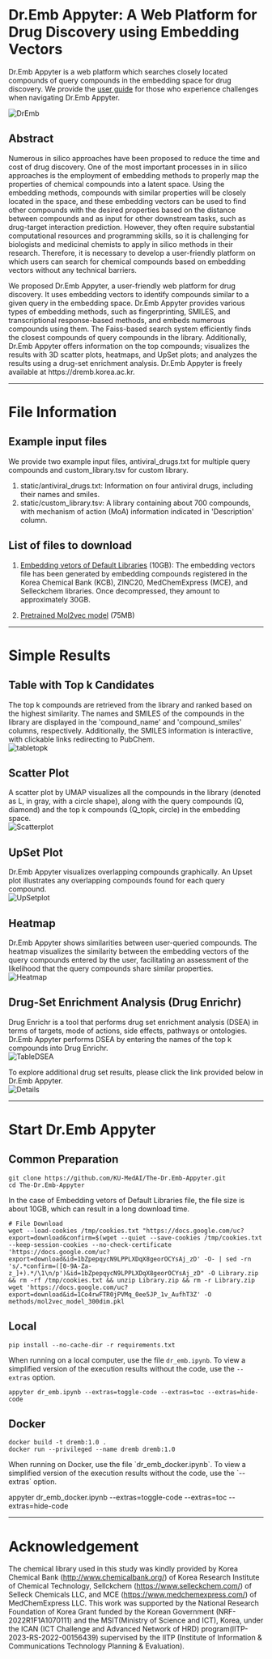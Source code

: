 # Dr.Emb Appyter: A Web Platform for Drug Discovery using Embedding Vectors

Dr.Emb Appyter is a web platform which searches closely located compounds of query compounds in the embedding space for drug discovery. 
We provide the <a href="https://drive.google.com/file/d/1S-NRfg8Sr7AkVumpcVbdYZ2HmQOOC_w8/view?usp=sharing" target="_blank" rel="noopener noreferrer">user guide</a> for those who experience challenges when navigating Dr.Emb Appyter.

![DrEmb](https://github.com/KU-MedAI/The-Dr.Emb-Appyter/assets/100034570/bff87d59-ddd5-4b0d-a432-8fe8eefda4d1)

## Abstract
<p> Numerous in silico approaches have been proposed to reduce the time and cost of drug discovery. One of the most important processes in in silico approaches is the employment of embedding methods to properly map the properties of chemical compounds into a latent space. Using the embedding methods, compounds with similar properties will be closely located in the space, and these embedding vectors can be used to find other compounds with the desired properties based on the distance between compounds and as input for other downstream tasks, such as drug-target interaction prediction. However, they often require substantial computational resources and programming skills, so it is challenging for biologists and medicinal chemists to apply in silico methods in their research. Therefore, it is necessary to develop a user-friendly platform on which users can search for chemical compounds based on embedding vectors without any technical barriers.</p>
<p> We proposed Dr.Emb Appyter, a user-friendly web platform for drug discovery. It uses embedding vectors to identify compounds similar to a given query in the embedding space. Dr.Emb Appyter provides various types of embedding methods, such as fingerprinting, SMILES, and transcriptional response-based methods, and embeds numerous compounds using them. The Faiss-based search system efficiently finds the closest compounds of query compounds in the library. Additionally, Dr.Emb Appyter offers information on the top compounds; visualizes the results with 3D scatter plots, heatmaps, and UpSet plots; and analyzes the results using a drug-set enrichment analysis. Dr.Emb Appyter is freely available at https://dremb.korea.ac.kr. </p>

------------

# File Information
## Example input files
We provide two example input files, antiviral_drugs.txt for multiple query compounds and custom_library.tsv for custom library. <br>
1. static/antiviral_drugs.txt: Information on four antiviral drugs, including their names and smiles. <br>
2. static/custom_library.tsv: A library containing about 700 compounds, with mechanism of action (MoA) information indicated in 'Description' column. <br>

## List of files to download
1. [Embedding vetors of Default Libraries](https://docs.google.com/uc?export=download&id=1bZpepqycN9LPPLXDqX8georOCYsAj_zD&confirm=t) (10GB): The embedding vectors file has been generated by embedding compounds registered in the Korea Chemical Bank (KCB), ZINC20, MedChemExpress (MCE), and Selleckchem libraries. Once decompressed, they amount to approximately 30GB.

2. [Pretrained Mol2vec model](https://docs.google.com/uc?export=download&id=1Co4rwFTR0jPVMq_0ee5JP_1v_AufhT3Z&confirm=t) (75MB)
------------

# Simple Results
## Table with Top k Candidates
The top k compounds are retrieved from the library and ranked based on the highest similarity. The names and SMILES of the compounds in the library are displayed in the 'compound_name' and 'compound_smiles' columns, respectively. Additionally, the SMILES information is interactive, with clickable links redirecting to PubChem. <br>
![tabletopk](https://github.com/KU-MedAI/The-Dr.Emb-Appyter/assets/100034570/7e2555c0-0471-406f-b948-2196b925e0c5)

## Scatter Plot
A scatter plot by UMAP visualizes all the compounds in the library (denoted as L, in gray, with a circle shape), along with the query compounds (Q, diamond) and the top k compounds (Q_topk, circle) in the embedding space. <br>
![Scatterplot](https://github.com/KU-MedAI/The-Dr.Emb-Appyter/assets/100034570/24ba0eaa-28aa-4534-bf2a-84de85eb08ea)

## UpSet Plot
Dr.Emb Appyter visualizes overlapping compounds graphically. An Upset plot illustrates any overlapping compounds found for each query compound. <br>
![UpSetplot](https://github.com/KU-MedAI/The-Dr.Emb-Appyter/assets/100034570/0a651d38-bfd0-4581-80cc-bb0ad934f6e7)

## Heatmap
Dr.Emb Appyter shows similarities between user-queried compounds. The heatmap visualizes the similarity between the embedding vectors of the query compounds entered by the user, facilitating an assessment of the likelihood that the query compounds share similar properties. <br>
![Heatmap](https://github.com/KU-MedAI/The-Dr.Emb-Appyter/assets/100034570/7a3ada33-30b8-4a68-8f6a-1fec902342f7)


## Drug-Set Enrichment Analysis (Drug Enrichr)
Drug Enrichr is a tool that performs drug set enrichment analysis (DSEA) in terms of targets, mode of actions, side effects, pathways or ontologies. Dr.Emb Appyter performs DSEA by entering the names of the top k compounds into Drug Enrichr. <br>
![TableDSEA](https://github.com/KU-MedAI/The-Dr.Emb-Appyter/assets/100034570/8d971b72-8fb9-4eba-ab20-5afbf82943cd)

To explore additional drug set results, please click the link provided below in Dr.Emb Appyter. <br>
![Details](https://github.com/KU-MedAI/The-Dr.Emb-Appyter/assets/100034570/5b8c8efa-3177-4747-88a3-bb000a9c3838)

------------

# Start Dr.Emb Appyter
## Common Preparation
``` {bash}
git clone https://github.com/KU-MedAI/The-Dr.Emb-Appyter.git
cd The-Dr.Emb-Appyter
```
In the case of Embedding vetors of Default Libraries file, the file size is about 10GB, which can result in a long download time.
``` {bash}
# File Download
wget --load-cookies /tmp/cookies.txt "https://docs.google.com/uc?export=download&confirm=$(wget --quiet --save-cookies /tmp/cookies.txt --keep-session-cookies --no-check-certificate 'https://docs.google.com/uc?export=download&id=1bZpepqycN9LPPLXDqX8georOCYsAj_zD' -O- | sed -rn 's/.*confirm=([0-9A-Za-z_]+).*/\1\n/p')&id=1bZpepqycN9LPPLXDqX8georOCYsAj_zD" -O Library.zip && rm -rf /tmp/cookies.txt && unzip Library.zip && rm -r Library.zip
wget 'https://docs.google.com/uc?export=download&id=1Co4rwFTR0jPVMq_0ee5JP_1v_AufhT3Z' -O methods/mol2vec_model_300dim.pkl
```

## Local
    pip install --no-cache-dir -r requirements.txt
When running on a local computer, use the file `dr_emb.ipynb`. To view a simplified version of the execution results without the code, use the `--extras` option.
``` {bash}
appyter dr_emb.ipynb --extras=toggle-code --extras=toc --extras=hide-code
```

## Docker
``` {bash}
docker build -t dremb:1.0 .
docker run --privileged --name dremb dremb:1.0
```
<p> When running on Docker, use the file `dr_emb_docker.ipynb`. To view a simplified version of the execution results without the code, use the `--extras` option. </p>
    appyter dr_emb_docker.ipynb --extras=toggle-code --extras=toc --extras=hide-code

------------

# Acknowledgement
The chemical library used in this study was kindly provided by Korea Chemical Bank (http://www.chemicalbank.org/) of Korea Research Institute of Chemical Technology, Sellckchem (https://www.selleckchem.com/) of Selleck Chemicals LLC, and MCE (https://www.medchemexpress.com/) of MedChemExpress LLC.
This work was supported by the National Research Foundation of Korea Grant funded by the Korean Government (NRF-2022R1F1A1070111) and the MSIT(Ministry of Science and ICT), Korea, under the ICAN (ICT Challenge and Advanced Network of HRD) program(IITP-2023-RS-2022-00156439) supervised by the IITP (Institute of Information & Communications Technology Planning & Evaluation).